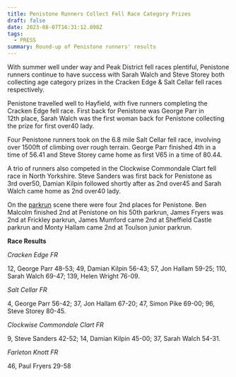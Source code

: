```yaml
---
title: Penistone Runners Collect Fell Race Category Prizes
draft: false
date: 2023-08-07T16:31:12.898Z
tags:
  - PRESS
summary: Round-up of Penistone runners' results
---
```

With summer well under way and Peak District fell races plentiful, Penistone runners continue to have success with Sarah Walch and Steve Storey both collecting age category prizes in the Cracken Edge & Salt Cellar fell races respectively.

Penistone travelled well to Hayfield, with five runners completing the Cracken Edge fell race. First back for Penistone was George Parr in 12th place, Sarah Walch was the first woman back for Penistone collecting the prize for first over40 lady.

Four Penistone runners took on the 6.8 mile Salt Cellar fell race, involving over 1500ft of climbing over rough terrain. George Parr finished 4th in a time of 56.41 and Steve Storey came home as first V65 in a time of 80.44.

A trio of runners also competed in the Clockwise Commondale Clart fell race in North Yorkshire. Steve Sanders was first back for Penistone as 3rd over50, Damian Kilpin followed shortly after as 2nd over45 and Sarah Walch came home as 2nd over40 lady.

On the [parkrun](https://results.pfrac.co.uk/parkrun-2023/latest) scene there were four 2nd places for Penistone. Ben Malcolm finished 2nd at Penistone on his 50th parkrun, James Fryers was 2nd at Frickley parkrun, James Mumford came 2nd at Sheffield Castle parkrun and Monty Hallam came 2nd at Toulson junior parkrun.

**R﻿ace Results**

*Cracken Edge FR*

12, George Parr 48-53; 49, Damian Kilpin 56-43; 57, Jon Hallam 59-25; 110, Sarah Walch 69-47; 139, Helen Wright 76-09.

*Salt Cellar FR*

4, George Parr 56-42; 37, Jon Hallam 67-20; 47, Simon Pike 69-00; 96, Steve Storey 80-45.

*Clockwise Commondale Clart FR*

9, Steve Sanders 42-52; 14, Damian Kilpin 45-00; 37, Sarah Walch 54-31.

*F﻿arleton Knott FR*

4﻿6, Paul Fryers 29-58